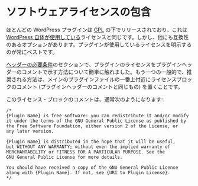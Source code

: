 <!--
# Including a Software License
-->

# ソフトウェアライセンスの包含

<!--
Most WordPress plugins are released under the [GPL](https://www.gnu.org/licenses/old-licenses/gpl-2.0.html), which is the same license that [WordPress itself uses](https://wordpress.org/about/license/). However, there are other compatible options available. It is always best to clearly indicate the license your plugin uses.
-->

ほとんどの WordPress プラグインは [GPL](https://www.gnu.org/licenses/old-licenses/gpl-2.0.html) の下でリリースされており、これは [WordPress 自体が使用している](https://wordpress.org/about/license/)ライセンスと同じです。しかし、他にも互換性のあるオプションがあります。プラグインが使用しているライセンスを明示するのが常にベストです。

<!--
In the [Header Requirements](https://developer.wordpress.org/plugins/plugin-basics/header-requirements/) section, we briefly mentioned how you can indicate your plugin's license within the plugin header comment. Another common, and encouraged, practice is to place a license block comment near the top of your main plugin file (the same one that has the plugin header comment).
-->

[ヘッダーの必要条件](https://developer.wordpress.org/plugins/plugin-basics/header-requirements/)のセクションで、プラグインのライセンスをプラグインヘッダーのコメントで示す方法について簡単に触れました。もう一つの一般的で、推奨される方法は、メインのプラグインファイルの一番上付近にライセンスブロックのコメント (プラグインヘッダーのコメントと同じもの) を置くことです。

<!--
This license block comment usually looks something like this:
-->

このライセンス・ブロックのコメントは、通常次のようになります:

```
/*
{Plugin Name} is free software: you can redistribute it and/or modify
it under the terms of the GNU General Public License as published by
the Free Software Foundation, either version 2 of the License, or
any later version.

{Plugin Name} is distributed in the hope that it will be useful,
but WITHOUT ANY WARRANTY; without even the implied warranty of
MERCHANTABILITY or FITNESS FOR A PARTICULAR PURPOSE. See the
GNU General Public License for more details.

You should have received a copy of the GNU General Public License
along with {Plugin Name}. If not, see {URI to Plugin License}.
*/
```
